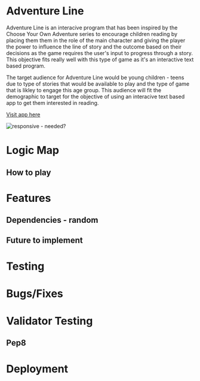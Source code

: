 # Adventure Line
Adventure Line is an interacive program that has been inspired by the Choose Your Own Adventure series to encourage children reading by placing them them in the role of the main character and giving the player the power to influence the line of story and the outcome based on their decisions as the game requires the user's input to progress through a story. This objective fits really well with this type of game as it's an interactive text based program.

The target audience for Adventure Line would be young children - teens due to type of stories that would be available to play and the type of game that is likley to engage this age group. This audience will fit the demographic to target for the objective of using an interacive text based app to get them interested in reading.

[Visit app here](https://adventure-line-e6e050da4a13.herokuapp.com/)

![responsive](media/responsive.png) - needed?

# Logic Map

## How to play

# Features

## Dependencies - random

## Future to implement

# Testing

# Bugs/Fixes

# Validator Testing
## Pep8

# Deployment



